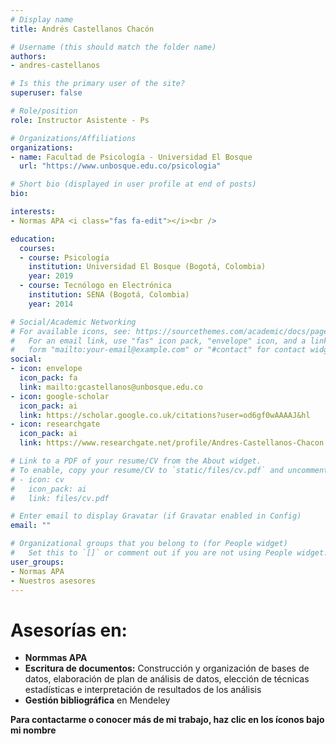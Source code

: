 ```yaml
---
# Display name
title: Andrés Castellanos Chacón

# Username (this should match the folder name)
authors:
- andres-castellanos

# Is this the primary user of the site?
superuser: false

# Role/position
role: Instructor Asistente - Ps

# Organizations/Affiliations
organizations:
- name: Facultad de Psicología - Universidad El Bosque
  url: "https://www.unbosque.edu.co/psicologia"

# Short bio (displayed in user profile at end of posts)
bio: 

interests:
- Normas APA <i class="fas fa-edit"></i><br />

education:
  courses:
  - course: Psicología
    institution: Universidad El Bosque (Bogotá, Colombia)
    year: 2019
  - course: Tecnólogo en Electrónica
    institution: SENA (Bogotá, Colombia)
    year: 2014

# Social/Academic Networking
# For available icons, see: https://sourcethemes.com/academic/docs/page-builder/#icons
#   For an email link, use "fas" icon pack, "envelope" icon, and a link in the
#   form "mailto:your-email@example.com" or "#contact" for contact widget.
social:
- icon: envelope
  icon_pack: fa
  link: mailto:gcastellanos@unbosque.edu.co 
- icon: google-scholar
  icon_pack: ai
  link: https://scholar.google.co.uk/citations?user=od6gf0wAAAAJ&hl
- icon: researchgate
  icon_pack: ai
  link: https://www.researchgate.net/profile/Andres-Castellanos-Chacon

# Link to a PDF of your resume/CV from the About widget.
# To enable, copy your resume/CV to `static/files/cv.pdf` and uncomment the lines below.
# - icon: cv
#   icon_pack: ai
#   link: files/cv.pdf

# Enter email to display Gravatar (if Gravatar enabled in Config)
email: ""

# Organizational groups that you belong to (for People widget)
#   Set this to `[]` or comment out if you are not using People widget.
user_groups:
- Normas APA
- Nuestros asesores
---
```


# **Asesorías en:**

* **Normmas APA**
* **Escritura de documentos:** Construcción y organización de bases de datos, elaboración de plan de análisis de datos, elección de técnicas estadísticas e interpretación de resultados de los análisis
* **Gestión bibliográfica** en Mendeley <i class="ai ai-mendeley"></i>

<span style="color: #f68212;"><i class="fas fa-exclamation-circle"></i></span> **Para contactarme o conocer más de mi trabajo, haz clic en los íconos bajo mi nombre**
